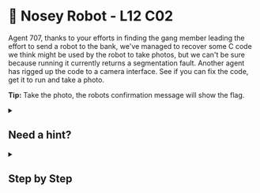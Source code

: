 # 🤖 Nosey Robot - L12 C02

Agent 707, thanks to your efforts in finding the gang member leading the effort to send a robot to the bank, we've managed to recover some C code we think might be used by the robot to take photos, but we can't be sure because running it currently returns a segmentation fault. Another agent has rigged up the code to a camera interface. See if you can fix the code, get it to run and take a photo.

**Tip:** Take the photo, the robots confirmation message will show the flag.

<details><summary>

## Need a hint?</summary>

> 💡 Hint: This program suffers from a buffer overflow vulnerability. You should know by now what causes a buffer overflow so you'll have to fix it.

</details>

<details><summary>

## Step by Step</summary>

```c
#include <stdio.h>
#include <string.h>
int main()
{
  int take_photo = 0;
  char command[8];
  char * pictures = "take_pictures";

  strcpy(command, pictures);
  if (strcmp(command, "take_pictures") == 0) {
  printf("%s\n", "CLICK_PHOTO_TAKEN");
  take_photo = 1;
  } else {
  printf("%s\n", "SEG_FAULT_NO_PHOTO");
  }
  return 0;
}
```

- The string “command” is too small for the string you are trying to copy to it. By changing “`char command[8]`” to “`char command[32]`”, buffer overflow will not occur.

`flag: GOxVYN1Ckz7h3j32R53k`

</details>
